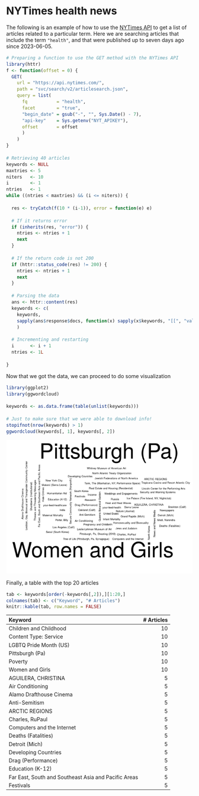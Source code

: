 
# NYTimes health news

The following is an example of how to use the [NYTimes
API](https://developer.nytimes.com/) to get a list of articles related
to a particular term. Here we are searching articles that include the
term `"health"`, and that were published up to seven days ago since
2023-06-05.

``` r
# Preparing a function to use the GET method with the NYTimes API
library(httr)
f <- function(offset = 0) {
  GET(
    url = "https://api.nytimes.com/",
    path = "svc/search/v2/articlesearch.json",
    query = list(
      fq           = "health",
      facet        = "true",
      "begin_date" = gsub("-", "", Sys.Date() - 7),
      "api-key"    = Sys.getenv("NYT_APIKEY"),
      offset       = offset
      )
    )
}

# Retrieving 40 articles
keywords <- NULL
maxtries <- 5
niters   <- 10
i        <- 1
ntries   <- 1
while ((ntries < maxtries) && (i <= niters)) {
  
  res <- tryCatch(f(10 * (i-1)), error = function(e) e)
  
  # If it returns error
  if (inherits(res, "error")) {
    ntries <- ntries + 1
    next
  }
  
  # If the return code is not 200
  if (httr::status_code(res) != 200) {
    ntries <- ntries + 1
    next
  }
  
  # Parsing the data
  ans <- httr::content(res)
  keywords <- c(
    keywords,
    sapply(ans$response$docs, function(x) sapply(x$keywords, "[[", "value"))
    )
  
  # Incrementing and restarting
  i      <- i + 1
  ntries <- 1L
  
}
```

Now that we got the data, we can proceed to do some visualization

``` r
library(ggplot2)
library(ggwordcloud)

keywords <- as.data.frame(table(unlist(keywords)))

# Just to make sure that we were able to download info!
stopifnot(nrow(keywords) > 1)
ggwordcloud(keywords[, 1], keywords[, 2])
```

![](README_files/figure-gfm/preparing-data-1.png)<!-- -->

Finally, a table with the top 20 articles

``` r
tab <- keywords[order(-keywords[,2]),][1:20,]
colnames(tab) <- c("Keyword", "# Articles")
knitr::kable(tab, row.names = FALSE)
```

| Keyword                                              | \# Articles |
|:-----------------------------------------------------|------------:|
| Children and Childhood                               |          10 |
| Content Type: Service                                |          10 |
| LGBTQ Pride Month (US)                               |          10 |
| Pittsburgh (Pa)                                      |          10 |
| Poverty                                              |          10 |
| Women and Girls                                      |          10 |
| AGUILERA, CHRISTINA                                  |           5 |
| Air Conditioning                                     |           5 |
| Alamo Drafthouse Cinema                              |           5 |
| Anti-Semitism                                        |           5 |
| ARCTIC REGIONS                                       |           5 |
| Charles, RuPaul                                      |           5 |
| Computers and the Internet                           |           5 |
| Deaths (Fatalities)                                  |           5 |
| Detroit (Mich)                                       |           5 |
| Developing Countries                                 |           5 |
| Drag (Performance)                                   |           5 |
| Education (K-12)                                     |           5 |
| Far East, South and Southeast Asia and Pacific Areas |           5 |
| Festivals                                            |           5 |
